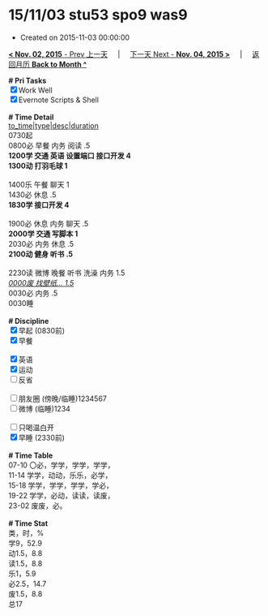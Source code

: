 # 15/11/03 stu53 spo9 was9

- Created on 2015-11-03 00:00:00

[**< Nov. 02, 2015** - Prev 上一天](_archived/lifelogs/2015/11/d02.md) &nbsp; &nbsp; | &nbsp; &nbsp; [下一天 Next - **Nov. 04, 2015 >**](_archived/lifelogs/2015/11/d04.md) &nbsp; &nbsp; |  &nbsp; &nbsp; [返回月历 **Back to Month ^**](_archived/lifelogs/2015/11/index.md)
<br/><div><b># Pri Tasks</b></div><div><input checked="true" type="checkbox"/>Work Well</div><div><input checked="true" type="checkbox"/>Evernote Scripts &amp; Shell</div><div><br/></div><div><b># Time Detail</b></div><div><u>to_time|type|desc|duration</u></div><div>0730起</div><div>0800必 早餐 内务 阅读 .5</div><div><b>1200学 交通 英语 设置端口 接口开发 4</b></div><div><b>1300动 打羽毛球 1</b></div><div><br/></div><div>1400乐 午餐 聊天 1</div><div>1430必 休息 .5</div><div><b>1830学 接口开发 4</b></div><div><br/></div><div>1900必 休息 内务 聊天 .5</div><div><b>2000学 交通 写脚本 1</b></div><div>2030必 内务 休息 .5</div><div><b>2100动 健身 听书 .5</b></div><div><br/></div><div>2230读 微博 晚餐 听书 洗澡 内务 1.5</div><div><u><i>0000废 找壁纸… 1.5</i></u></div><div>0030必 内务 .5</div><div>0030睡</div><div><br/></div><div><b># Discipline</b></div><div><input checked="true" type="checkbox"/>早起 (0830前)</div><div><input checked="true" type="checkbox"/>早餐</div><div><br/></div><div><input checked="true" type="checkbox"/>英语</div><div><input checked="true" type="checkbox"/>运动</div><div><input type="checkbox"/>反省</div><div><br/></div><div><input type="checkbox"/>朋友圈 (傍晚/临睡)1234567</div><div><input type="checkbox"/>微博 (临睡)1234</div><div><br/></div><div><input type="checkbox"/>只喝温白开</div><div><input checked="true" type="checkbox"/>早睡 (2330前)</div><div><br/></div><div><b># Time Table</b></div><div>07-10 〇必，学学，学学，学学，</div><div>11-14 学学，动动，乐乐，必学，</div><div>15-18 学学，学学，学学，学必，</div><div>19-22 学学，必动，读读，读废，</div><div>23-02 废废，必。</div><div><br/></div><div><b># Time Stat</b></div><div>类，时，%</div><div>学9，52.9</div><div>动1.5，8.8</div><div>读1.5，8.8</div><div>乐1，5.9</div><div>必2.5，14.7</div><div>废1.5，8.8</div><div>总17</div>
